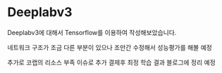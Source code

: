 # Deeplabv3

Deeplabv3에 대해서 Tensorflow를 이용하여 작성해보았습니다.

네트워크 구조가 조금 다른 부분이 있으나 조만간 수정해서 성능평가를 해볼 예정

추가로 코랩의 리소스 부족 이슈로 추가 결제후 최정 학습 결과 블로그에 정리 예정
